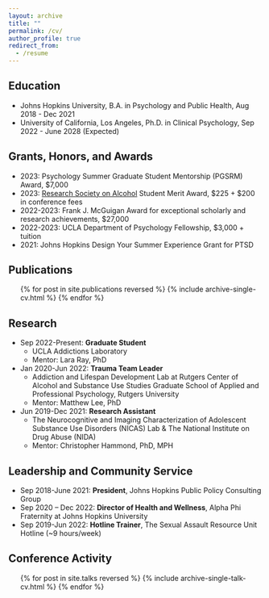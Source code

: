```yaml
---
layout: archive
title: ""
permalink: /cv/
author_profile: true
redirect_from:
  - /resume
---
```


## Education

* Johns Hopkins University, B.A. in Psychology and Public Health, Aug 2018 - Dec 2021
* University of California, Los Angeles, Ph.D. in Clinical Psychology, Sep 2022 - June 2028 (Expected)

## Grants, Honors, and Awards

* 2023: Psychology Summer Graduate Student Mentorship (PGSRM) Award, $7,000
* 2023: [Research Society on Alcohol](https://researchsocietyonalcohol.org/) Student Merit Award, $225 + $200 in conference fees 
* 2022-2023: Frank J. McGuigan Award for exceptional scholarly and research achievements, $27,000 
* 2022-2023: UCLA Department of Psychology Fellowship, $3,000 + tuition
* 2021: Johns Hopkins Design Your Summer Experience Grant for PTSD

## Publications

  <ul>{% for post in site.publications reversed %}
    {% include archive-single-cv.html %}
  {% endfor %}</ul>
  
## Research

* Sep 2022-Present: **Graduate Student**
    * UCLA Addictions Laboratory
    * Mentor: Lara Ray, PhD
* Jan 2020-Jun 2022: **Trauma Team Leader**
  * Addiction and Lifespan Development Lab at Rutgers Center of Alcohol and Substance Use Studies 
Graduate School of Applied and Professional Psychology, Rutgers University
  * Mentor: Matthew Lee, PhD
* Jun 2019-Dec 2021: **Research Assistant**
  * The Neurocognitive and Imaging Characterization of Adolescent Substance Use Disorders (NICAS) Lab & The National Institute on Drug Abuse (NIDA)
  * Mentor: Christopher Hammond, PhD, MPH

## Leadership and Community Service

* Sep 2018-June 2021: **President**, Johns Hopkins Public Policy Consulting Group
* Sep 2020 – Dec 2022: **Director of Health and Wellness**, Alpha Phi Fraternity at Johns Hopkins University
* Sep 2019-Jun 2022: **Hotline Trainer**, The Sexual Assault Resource Unit Hotline (~9 hours/week)

## Conference Activity

  <ul>{% for post in site.talks reversed %}
    {% include archive-single-talk-cv.html %}
  {% endfor %}</ul>
